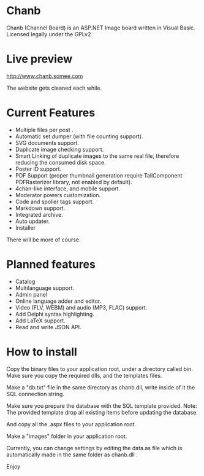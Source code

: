 Chanb
=====

Chanb (Channel Board) is an ASP.NET Image board written in Visual Basic. 
Licensed legally under the GPLv2

Live preview
=============

http://www.chanb.somee.com

The website gets cleaned each while.

Current Features
========

* Multiple files per post .
* Automatic set dumper (with file counting support).
* SVG documents support.
* Duplicate image checking support.
* Smart Linking of duplicate images to the same real file, therefore reducing the consumed disk space.
* Poster ID support.
* PDF Support (proper thumbnail generation require TallComponent PDFRasterizer library, not enabled by default).
* 4chan-like interface, and mobile support.
* Moderator powers customization.
* Code and spolier tags support.
* Markdown support.
* Integrated archive.
* Auto updater.
* Installer

There will be more of course.

Planned features
==============

* Catalog
* Multilanguage support.
* Admin panel
* Online language adder and editor.
* Video (FLV, WEBM) and audio (MP3, FLAC) support.
* Add Delphi syntax highlighting.
* Add LaTeX support.
* Read and write JSON API.

How to install
==============

Copy the binary files to your application root, under a directory called bin. Make sure you copy the required dlls, and the templates files.

Make a "db.txt" file in the same directory as chanb.dll, write inside of it the SQL connection string.

Make sure you prepare the database with the SQL template provided. Note: The provided template drop all existing items before updating the database.

And copy all the .aspx files to your application root.

Make a "images" folder in your application root.

Currently, you can change settings by editing the data.as file which is automatically made in the same folder as chanb.dll .

Enjoy
